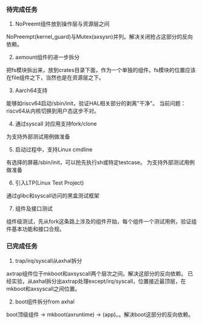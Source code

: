 ### 待完成任务

1. NoPreemt组件放到操作层与资源层之间

NoPreempt(kernel_guard)与Mutex(axsysn)并列。解决关闭抢占这部分的反向依赖。

2. axmount组件的进一步拆分

把fs模块拆出来，放到crates目录下面，作为一个单独的组件。fs模块的位置应该在file组件之下，当然也是在资源层之下。

3. Aarch64支持

能够如riscv64启动/sbin/init，验证HAL相关部分的剥离"干净"。
当前问题：riscv64从内核切换到用户态这步不对。

4. 通过syscall 对应用支持fork/clone

为支持外部测试用例做准备

5. 启动过程中，支持Linux cmdline

有选择的屏蔽/sbin/init，可以抢先执行sh或特定testcase。
为支持外部测试用例做准备

6. 引入LTP(Linux Test Project)

通过glibc和syscall访问的黑盒测试框架

7. 组件及接口测试

组件级测试，先从fork这条路上涉及的组件开始，每个组件一个测试用例，验证组件基本功能和接口合规。


### 已完成任务

1. trap/irq/syscall从axhal拆分

axtrap组件位于mkboot和axsyscall两个层次之间。解决这部分的反向依赖。
已经实验，从axhal拆分出axtrap处理except/irq/syscall，位置接近最顶层，在mkboot和axsyscall之间位置。

2. boot组件拆分from axhal

boot顶级组件 -> mkboot(axruntime) -> (app)。。解决boot这部分的反向依赖。
